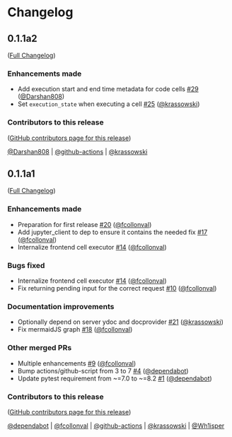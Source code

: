 # Changelog

<!-- <START NEW CHANGELOG ENTRY> -->

## 0.1.1a2

([Full Changelog](https://github.com/datalayer/jupyter-server-nbmodel/compare/v0.1.1a1...5f76b6cea5278d4ac6648a107c76ef75bc3d9502))

### Enhancements made

- Add execution start and end time metadata for code cells [#29](https://github.com/datalayer/jupyter-server-nbmodel/pull/29) ([@Darshan808](https://github.com/Darshan808))
- Set `execution_state` when executing a cell [#25](https://github.com/datalayer/jupyter-server-nbmodel/pull/25) ([@krassowski](https://github.com/krassowski))

### Contributors to this release

([GitHub contributors page for this release](https://github.com/datalayer/jupyter-server-nbmodel/graphs/contributors?from=2024-07-29&to=2025-02-28&type=c))

[@Darshan808](https://github.com/search?q=repo%3Adatalayer%2Fjupyter-server-nbmodel+involves%3ADarshan808+updated%3A2024-07-29..2025-02-28&type=Issues) | [@github-actions](https://github.com/search?q=repo%3Adatalayer%2Fjupyter-server-nbmodel+involves%3Agithub-actions+updated%3A2024-07-29..2025-02-28&type=Issues) | [@krassowski](https://github.com/search?q=repo%3Adatalayer%2Fjupyter-server-nbmodel+involves%3Akrassowski+updated%3A2024-07-29..2025-02-28&type=Issues)

<!-- <END NEW CHANGELOG ENTRY> -->

## 0.1.1a1

([Full Changelog](https://github.com/datalayer/jupyter-server-nbmodel/compare/bf5719ce10580303de08342073b66e3d579e7cdc...2facfb378e11f8f564593f4329af5c71d7fa67f2))

### Enhancements made

- Preparation for first release [#20](https://github.com/datalayer/jupyter-server-nbmodel/pull/20) ([@fcollonval](https://github.com/fcollonval))
- Add jupyter_client to dep to ensure it contains the needed fix [#17](https://github.com/datalayer/jupyter-server-nbmodel/pull/17) ([@fcollonval](https://github.com/fcollonval))
- Internalize frontend cell executor [#14](https://github.com/datalayer/jupyter-server-nbmodel/pull/14) ([@fcollonval](https://github.com/fcollonval))

### Bugs fixed

- Internalize frontend cell executor [#14](https://github.com/datalayer/jupyter-server-nbmodel/pull/14) ([@fcollonval](https://github.com/fcollonval))
- Fix returning pending input for the correct request [#10](https://github.com/datalayer/jupyter-server-nbmodel/pull/10) ([@fcollonval](https://github.com/fcollonval))

### Documentation improvements

- Optionally depend on server ydoc and docprovider [#21](https://github.com/datalayer/jupyter-server-nbmodel/pull/21) ([@krassowski](https://github.com/krassowski))
- Fix mermaidJS graph [#18](https://github.com/datalayer/jupyter-server-nbmodel/pull/18) ([@fcollonval](https://github.com/fcollonval))

### Other merged PRs

- Multiple enhancements [#9](https://github.com/datalayer/jupyter-server-nbmodel/pull/9) ([@fcollonval](https://github.com/fcollonval))
- Bump actions/github-script from 3 to 7 [#4](https://github.com/datalayer/jupyter-server-nbmodel/pull/4) ([@dependabot](https://github.com/dependabot))
- Update pytest requirement from ~=7.0 to ~=8.2 [#1](https://github.com/datalayer/jupyter-server-nbmodel/pull/1) ([@dependabot](https://github.com/dependabot))

### Contributors to this release

([GitHub contributors page for this release](https://github.com/datalayer/jupyter-server-nbmodel/graphs/contributors?from=2024-05-06&to=2024-07-29&type=c))

[@dependabot](https://github.com/search?q=repo%3Adatalayer%2Fjupyter-server-nbmodel+involves%3Adependabot+updated%3A2024-05-06..2024-07-29&type=Issues) | [@fcollonval](https://github.com/search?q=repo%3Adatalayer%2Fjupyter-server-nbmodel+involves%3Afcollonval+updated%3A2024-05-06..2024-07-29&type=Issues) | [@github-actions](https://github.com/search?q=repo%3Adatalayer%2Fjupyter-server-nbmodel+involves%3Agithub-actions+updated%3A2024-05-06..2024-07-29&type=Issues) | [@krassowski](https://github.com/search?q=repo%3Adatalayer%2Fjupyter-server-nbmodel+involves%3Akrassowski+updated%3A2024-05-06..2024-07-29&type=Issues) | [@Wh1isper](https://github.com/search?q=repo%3Adatalayer%2Fjupyter-server-nbmodel+involves%3AWh1isper+updated%3A2024-05-06..2024-07-29&type=Issues)
